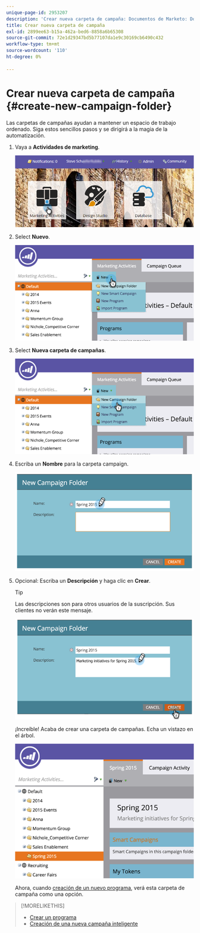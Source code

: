 ```yaml
---
unique-page-id: 2953207
description: 'Crear nueva carpeta de campaña: Documentos de Marketo: Documentación del producto'
title: Crear nueva carpeta de campaña
exl-id: 2899ee63-b15a-462a-bed6-8858a6b65308
source-git-commit: 72e1d29347bd5b77107da1e9c30169cb6490c432
workflow-type: tm+mt
source-wordcount: '110'
ht-degree: 0%

---
```


# Crear nueva carpeta de campaña {#create-new-campaign-folder}

Las carpetas de campañas ayudan a mantener un espacio de trabajo ordenado. Siga estos sencillos pasos y se dirigirá a la magia de la automatización.

1. Vaya a **Actividades de marketing**.

   ![](assets/login-marketing-activities.png)

1. Select **Nuevo**.

   ![](assets/image2015-2-25-7-3a57-3a18.png)

1. Select **Nueva carpeta de campañas**.

   ![](assets/image2015-2-25-7-3a58-3a15.png)

1. Escriba un **Nombre** para la carpeta campaign.

   ![](assets/image2015-2-25-8-3a0-3a20.png)

1. Opcional: Escriba un **Descripción** y haga clic en **Crear**.

   >[!TIP]
   >
   >Las descripciones son para otros usuarios de la suscripción. Sus clientes no verán este mensaje.

   ![](assets/image2015-2-25-8-3a9-3a3.png)

   ¡Increíble! Acaba de crear una carpeta de campañas. Echa un vistazo en el árbol.

   ![](assets/image2015-2-25-8-3a10-3a29.png)

   Ahora, cuando [creación de un nuevo programa](/help/marketo/product-docs/core-marketo-concepts/programs/creating-programs/create-a-program.md), verá esta carpeta de campaña como una opción.

>[!MORELIKETHIS]
>
>* [Crear un programa](/help/marketo/product-docs/core-marketo-concepts/programs/creating-programs/create-a-program.md)
>* [Creación de una nueva campaña inteligente](/help/marketo/product-docs/core-marketo-concepts/smart-campaigns/creating-a-smart-campaign/create-a-new-smart-campaign.md)

